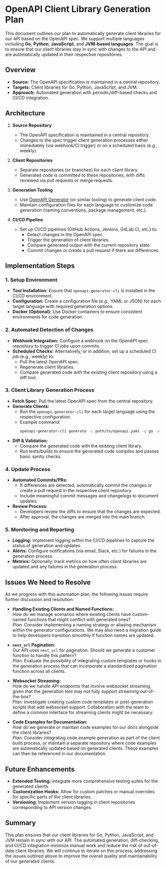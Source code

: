 # OpenAPI Client Library Generation Plan

This document outlines our plan to automatically generate client libraries for our API based on the OpenAPI spec. We support multiple languages including **Go**, **Python**, **JavaScript**, and **JVM-based languages**. The goal is to ensure that our client libraries stay in sync with changes to the API and are automatically updated in their respective repositories.

## Overview

- **Source:** The OpenAPI specification is maintained in a central repository.
- **Targets:** Client libraries for Go, Python, JavaScript, and JVM.
- **Approach:** Automated generation with periodic/diff-based checks and CI/CD integration.

## Architecture

1. **Source Repository**
   - The OpenAPI specification is maintained in a central repository.
   - Changes to the spec trigger client generation processes either immediately (via webhook/CI trigger) or on a scheduled basis (e.g., weekly).

2. **Client Repositories**
   - Separate repositories (or branches) for each client library.
   - Generated code is committed to these repositories, with diffs reviewed via pull requests or merge requests.

3. **Generation Tooling**
   - Use [OpenAPI Generator](https://openapi-generator.tech/) (or similar tooling) to generate client code.
   - Maintain configuration files for each language to customize code generation (naming conventions, package management, etc.).

4. **CI/CD Pipeline**
   - Set up CI/CD pipelines (GitHub Actions, Jenkins, GitLab CI, etc.) to:
     - Detect changes in the OpenAPI spec.
     - Trigger the generation of client libraries.
     - Compare generated output with the current repository state.
     - Commit changes or create a pull request if there are differences.

## Implementation Steps

### 1. Setup Environment

- **Tool Installation:** Ensure that `openapi-generator-cli` is installed in the CI/CD environment.
- **Configuration:** Create a configuration file (e.g., YAML or JSON) for each target language with required generation options.
- **Docker (Optional):** Use Docker containers to ensure consistent environments for code generation.

### 2. Automated Detection of Changes

- **Webhook Integration:** Configure a webhook on the OpenAPI spec repository to trigger CI jobs upon commits.
- **Scheduled Checks:** Alternatively, or in addition, set up a scheduled CI job (e.g., weekly) to:
  - Pull the latest OpenAPI spec.
  - Regenerate client libraries.
  - Compare generated code with the existing client repository using a diff tool.

### 3. Client Library Generation Process

- **Fetch Spec:** Pull the latest OpenAPI spec from the central repository.
- **Generate Clients:**
  - Run the `openapi-generator-cli` for each target language using the respective configuration.
  - Example command:
    ```bash
    openapi-generator-cli generate -i path/to/openapi.yaml -g go -o ./generated/go
    ```
- **Diff & Validation:**
  - Compare the generated code with the existing client library.
  - Run tests/builds to ensure the generated code compiles and passes basic sanity checks.

### 4. Update Process

- **Automated Commits/PRs:**
  - If differences are detected, automatically commit the changes or create a pull request in the respective client repository.
  - Include meaningful commit messages and changelogs to document updates.
- **Review Process:**
  - Developers review the diffs to ensure that the changes are expected.
  - After approval, the changes are merged into the main branch.

### 5. Monitoring and Reporting

- **Logging:** Implement logging within the CI/CD pipelines to capture the status of generation and updates.
- **Alerts:** Configure notifications (via email, Slack, etc.) for failures in the generation process.
- **Metrics:** Optionally, track metrics on how often client libraries are updated and any failures in the generation process.

## Issues We Need to Resolve

As we progress with this automation plan, the following issues require further discussion and resolution:

- **Handling Existing Clients and Named Functions:**  
  How do we manage scenarios where existing clients have custom-named functions that might conflict with generated ones?  
  *Plan:* Consider implementing a naming strategy or aliasing mechanism within the generator configurations. We may also need a migration guide to help developers transition smoothly if function names are updated.

- **`next_url` Pagination:**  
  Our API uses `next_url` for pagination. Should we generate a customer function to handle this pattern?  
  *Plan:* Evaluate the possibility of integrating custom templates or hooks in the generation process that can incorporate a standardized pagination function across all clients.

- **Websocket Streaming:**  
  How do we handle API endpoints that involve websocket streaming, given that the generation tool may not fully support streaming out-of-the-box?  
  *Plan:* Investigate creating custom code templates or post-generation scripts that add websocket support. Collaboration with the team to define a common interface for streaming clients might be necessary.

- **Code Examples for Documentation:**  
  How do we generate or maintain code examples for our docs alongside the client libraries?  
  *Plan:* Consider integrating code example generation as part of the client build process, or maintain a separate repository where code examples are automatically updated based on generated clients. These examples can then be referenced in our documentation.

## Future Enhancements

- **Extended Testing:** Integrate more comprehensive testing suites for the generated clients.
- **Customization Hooks:** Allow for custom patches or manual overrides for specific parts of the client libraries.
- **Versioning:** Implement version tagging in client repositories corresponding to API version changes.

## Summary

This plan ensures that our client libraries for Go, Python, JavaScript, and JVM remain in sync with our API. The automated generation, diff-checking, and CI/CD integration minimize manual work and reduce the risk of out-of-date client libraries. We will continue to iterate on this process, addressing the issues outlined above to improve the overall quality and maintainability of our generated clients.


